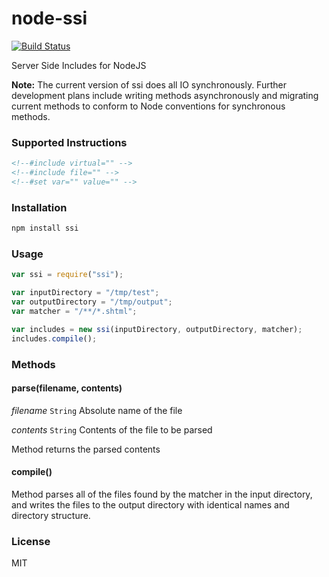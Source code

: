 node-ssi
========

[![Build Status](https://travis-ci.org/67726e/node-ssi.png)](https://travis-ci.org/67726e/node-ssi])

Server Side Includes for NodeJS

__Note:__ The current version of ssi does all IO synchronously. Further development plans include writing methods asynchronously and migrating current methods to conform to Node conventions for synchronous methods.

### Supported Instructions

```html
<!--#include virtual="" -->
<!--#include file="" -->
<!--#set var="" value="" -->
```

### Installation

```bash
npm install ssi 
```

### Usage

```javascript
var ssi = require("ssi");

var inputDirectory = "/tmp/test";
var outputDirectory = "/tmp/output";
var matcher = "/**/*.shtml";

var includes = new ssi(inputDirectory, outputDirectory, matcher);
includes.compile();
```

### Methods

#### parse(filename, contents)
_filename_ `String` Absolute name of the file

_contents_ `String` Contents of the file to be parsed

Method returns the parsed contents

#### compile()

Method parses all of the files found by the matcher in the input directory, and writes the files to the output directory with identical names and directory structure.

### License

MIT

